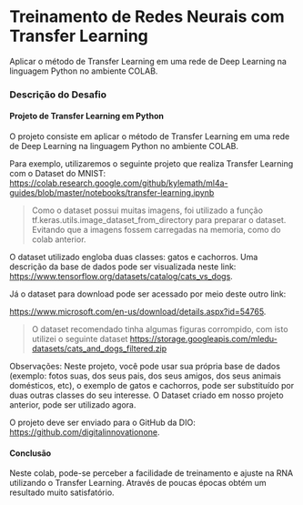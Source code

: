 # Treinamento de Redes Neurais com Transfer Learning

Aplicar o método de Transfer Learning em uma rede de Deep Learning na linguagem Python no ambiente COLAB. 


### Descrição do Desafio ###
 
#### Projeto de Transfer Learning em Python #### 
O projeto consiste em aplicar o método de Transfer Learning em uma rede de Deep Learning na linguagem Python no ambiente COLAB.  

Para exemplo, utilizaremos o seguinte projeto que realiza Transfer Learning com o Dataset do MNIST: 
https://colab.research.google.com/github/kylemath/ml4a-guides/blob/master/notebooks/transfer-learning.ipynb 

> Como o dataset possui muitas imagens, foi utilizado a função tf.keras.utils.image_dataset_from_directory para preparar o dataset. Evitando que a imagens fossem carregadas na memoria, como do colab anterior. 

O dataset utilizado engloba duas classes: gatos e cachorros. Uma descrição da base de dados pode ser visualizada neste link: https://www.tensorflow.org/datasets/catalog/cats_vs_dogs. 

Já o dataset para download pode ser acessado por meio deste outro link:

https://www.microsoft.com/en-us/download/details.aspx?id=54765. 

> O dataset recomendado tinha algumas figuras corrompido, com isto utilizei o seguinte dataset https://storage.googleapis.com/mledu-datasets/cats_and_dogs_filtered.zip 

Observações: Neste projeto, você pode usar sua própria base de dados (exemplo: fotos suas, dos seus pais, dos seus amigos, dos seus animais domésticos, etc), o exemplo de gatos e cachorros, pode ser substituído por duas outras classes do seu interesse. O Dataset criado em nosso projeto anterior, pode ser utilizado agora.  

O projeto deve ser enviado para o GitHub da DIO: https://github.com/digitalinnovationone.



#### Conclusão #### 
Neste colab, pode-se perceber a facilidade de treinamento e ajuste na RNA utilizando o Transfer Learning. Através de poucas épocas obtém um resultado muito satisfatório.
